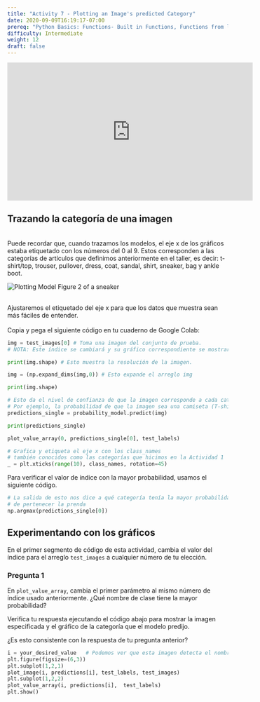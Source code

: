 ```yaml
---
title: "Activity 7 - Plotting an Image's predicted Category"
date: 2020-09-09T16:19:17-07:00
prereq: "Python Basics: Functions- Built in Functions, Functions from libraries; Data Types- Strings, Numbers, Reading from Console; Data Structures- Lists"
difficulty: Intermediate
weight: 12
draft: false
---
```


<iframe width="560" height="315" src="https://www.youtube.com/embed/pwZDPj4yIsM" frameborder="0" allow="accelerometer; autoplay; encrypted-media; gyroscope; picture-in-picture" allowfullscreen></iframe>

## Trazando la categoría de una imagen
</br>
Puede recordar que, cuando trazamos los modelos, el eje x de los gráficos estaba etiquetado con los números del 0 al 9. Estos corresponden a las categorías de artículos que definimos anteriormente en el taller, es decir: t-shirt/top, trouser, pullover, dress, coat, sandal, shirt, sneaker, bag y ankle boot.
</br>

![Plotting Model Figure 2 of a sneaker](../media/Plotting_fig2.png "Pixelated sneaker with color bar")

</br>
Ajustaremos el etiquetado del eje x para que los datos que muestra sean más fáciles de entender.
</br>
</br>
Copia y pega el siguiente código en tu cuaderno de Google Colab:

```python
img = test_images[0] # Toma una imagen del conjunto de prueba.
# NOTA: Este índice se cambiará y su gráfico correspondiente se mostrará en los siguientes pasos

print(img.shape) # Esto muestra la resolución de la imagen.
```


```python
img = (np.expand_dims(img,0)) # Esto expande el arreglo img

print(img.shape)
```


```python
# Esto da el nivel de confianza de que la imagen corresponde a cada categoría.
# Por ejemplo, la probabilidad de que la imagen sea una camiseta (T-shirt) es 5.2198538e-07.
predictions_single = probability_model.predict(img)

print(predictions_single)
```


```python
plot_value_array(0, predictions_single[0], test_labels)  

# Grafica y etiqueta el eje x con los class_names
# también conocidos como las categorías que hicimos en la Actividad 1
_ = plt.xticks(range(10), class_names, rotation=45)
```

Para verificar el valor de índice con la mayor probabilidad, usamos el siguiente código.

```python
# La salida de esto nos dice a qué categoría tenía la mayor probabilidad 
# de pertenecer la prenda
np.argmax(predictions_single[0]) 
```

## Experimentando con los gráficos

En el primer segmento de código de esta actividad, cambia el valor del índice para el arreglo `test_images` a cualquier número de tu elección.

### Pregunta 1
En `plot_value_array`, cambia el primer parámetro al mismo número de índice usado anteriormente. ¿Qué nombre de clase tiene la mayor probabilidad?

Verifica tu respuesta ejecutando el código abajo para mostrar la imagen especificada y el gráfico de la categoría que el modelo predijo.

¿Es esto consistente con la respuesta de tu pregunta anterior?

```python
i = your_desired_value   # Podemos ver que esta imagen detecta el nombre de clase correcto para la imagen
plt.figure(figsize=(6,3))
plt.subplot(1,2,1)
plot_image(i, predictions[i], test_labels, test_images)
plt.subplot(1,2,2)
plot_value_array(i, predictions[i],  test_labels)
plt.show()
```